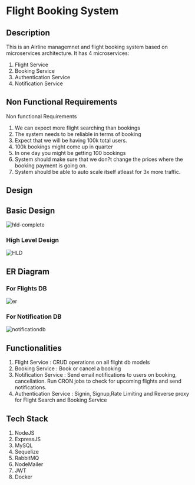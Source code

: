 # Flight Booking System

## Description
This is an Airline managemnet and flight booking system based on microservices architecture. It has 4 microservices:
1. Flight Service
2. Booking Service
3. Authentication Service
4. Notification Service

## Non Functional Requirements
Non functional Requirements
1.  We can expect more flight searching than bookings
2.  The system needs to be reliable in terms of booking
3.  Expect that we will be having 100k total users.
4.  100k bookings might come up in quarter
5.  In one day you might be getting 100 bookings
6.  System should make sure that we don?t change the prices where the
    booking payment is going on.
7.  System should be able to auto scale itself atleast for 3x more traffic.

## Design

## Basic Design
![hld-complete](https://github.com/Rjjha/Flight-Management-Service/assets/96972257/cafd5b28-00d5-425e-9db3-ba97bdd06d7b)

### High Level Design
![HLD](https://github.com/Rjjha/Flight-Management-Service/assets/96972257/f18d40e3-3dde-4d8b-aced-0c2b177140e6)

## ER Diagram

### For Flights DB
![er](https://github.com/Rjjha/Flight-Management-Service/assets/96972257/40174983-4166-42fe-9da9-acb6fdd3c130)

### For Notification DB
![notificationdb](https://github.com/Rjjha/Flight-Management-Service/assets/96972257/c1881818-54a0-4535-825e-40e69b47c416)


## Functionalities
1. Flight Service : CRUD operations on all flight db models
2. Booking Service : Book or cancel a booking
3. Notification Service : Send email notifications to users on booking, cancellation. Run CRON jobs to check for        upcoming flights and send notifications.
4. Authentication Service : Signin, Signup,Rate Limiting and Reverse proxy for Flight Search and Booking Service 

## Tech Stack
1.  NodeJS
2.  ExpressJS
3.  MySQL
4.  Sequelize
5.  RabbitMQ
6.  NodeMailer
7.  JWT
8.  Docker

